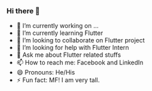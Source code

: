### Hi there 👋


- 🔭 I’m currently working on ...
- 🌱 I’m currently learning Flutter 
- 👯 I’m looking to collaborate on Flutter project 
- 🤔 I’m looking for help with Flutter Intern
- 💬 Ask me about Flutter related stuffs
- 📫 How to reach me: Facebook and LinkedIn
- 😄 Pronouns: He/His
- ⚡ Fun fact: MF! I am very tall.
